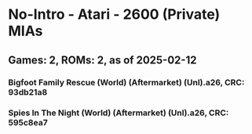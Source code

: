 # No-Intro - Atari - 2600 (Private) MIAs
## Games: 2, ROMs: 2, as of 2025-02-12

### Bigfoot Family Rescue (World) (Aftermarket) (Unl).a26, CRC: 93db21a8
### Spies In The Night (World) (Aftermarket) (Unl).a26, CRC: 595c8ea7
